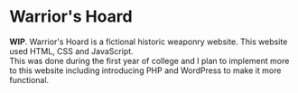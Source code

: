 # Warrior's Hoard
<strong>WIP</strong>. Warrior's Hoard is a fictional historic weaponry website. This website used HTML, CSS and JavaScript.
<br>This was done during the first year of college and I plan to implement more to this website including introducing PHP and WordPress to make it more functional. 
